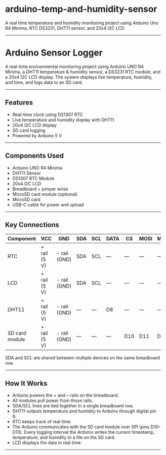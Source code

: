 # arduino-temp-and-humidity-sensor
A real time temperature and humidity monitoring project using Arduino Uno R4 Minima, RTC DS3231, DHT11 sensor, and 20x4 I2C LCD

---

# Arduino Sensor Logger

A real-time environmental monitoring project using Arduino UNO R4 Minima, a DHT11 temperature & humidity sensor, a DS3231 RTC module, and a 20x4 I2C LCD display. The system displays live temperature, humidity, and time, and logs data to an SD card.

---

## Features
- Real-time clock using DS1307 RTC
- Live temperature and humidity display with DHT11
- 20x4 I2C LCD display
- SD card logging
- Powered by Arduino 5 V

---

## Components Used
- Arduino UNO R4 Minima
- DHT11 Sensor
- DS1307 RTC Module
- 20x4 I2C LCD
- Breadboard + jumper wires
- MicroSD card module (optional)
- MicroSD card
- USB-C cable for power and upload

---

## Key Connections

| Component | VCC | GND | SDA | SCL | DATA | CS | MOSI | MISO | SCK |
|-----------|-----|-----|-----|-----|------|----|------|------|-----|
| RTC       | + rail (5 V) | - rail (GND) | SDA | SCL | — | — | — | — | — |
| LCD       | + rail (5 V) | - rail (GND) | SDA | SCL | — | — | — | — | — |
| DHT11     | + rail (5 V) | - rail (GND) | — | — | D8 | — | — | — | — |
| SD card module | + rail (5 V) | - rail (GND) | — | — | — | D10 | D11 | D12 | D13 |

SDA and SCL are shared between multiple devices on the same breadboard row.

---

## How It Works
- Arduino powers the + and – rails on the breadboard.  
- All modules pull power from those rails.  
- SDA/SCL lines are tied together in a single breadboard row.  
- DHT11 outputs temperature and humidity to Arduino through digital pin 8.  
- RTC keeps track of real time.
- The Arduino communicates with the SD card module over SPI (pins D10–D13). Every logging interval the Arduino writes the current timestamp, temperature, and humidity to a file on the SD card.
- LCD displays the data in real time.

---
